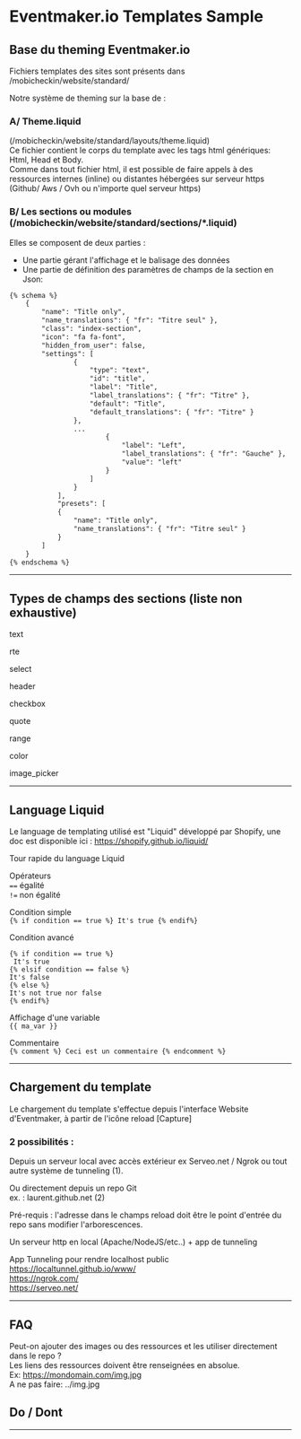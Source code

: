 # Eventmaker.io Templates Sample   

## Base du theming Eventmaker.io
Fichiers templates des sites sont présents dans /mobicheckin/website/standard/  
  
Notre système de theming sur la base de :  
  
### A/ Theme.liquid  
(/mobicheckin/website/standard/layouts/theme.liquid)  
Ce fichier contient le corps du template avec les tags html génériques: Html, Head et Body.  
Comme dans tout fichier html, il est possible de faire appels à des ressources internes (inline) ou distantes hébergées sur serveur https (Github/ Aws / Ovh ou n'importe quel serveur https)  

### B/ Les sections ou modules  (/mobicheckin/website/standard/sections/*.liquid) 
Elles se composent de deux parties :  

- Une partie gérant l'affichage et le balisage des données  
- Une partie de définition des paramètres de champs de la section en Json:  

```html
{% schema %}
    {
        "name": "Title only",
        "name_translations": { "fr": "Titre seul" },
        "class": "index-section",
        "icon": "fa fa-font",
        "hidden_from_user": false,
        "settings": [
                {
                    "type": "text",
                    "id": "title",
                    "label": "Title",
                    "label_translations": { "fr": "Titre" },
                    "default": "Title",
                    "default_translations": { "fr": "Titre" }
                },
                ...
                        {
                            "label": "Left",
                            "label_translations": { "fr": "Gauche" },
                            "value": "left"
                        }
                    ]
                }
            ],
            "presets": [
            {
                "name": "Title only",
                "name_translations": { "fr": "Titre seul" }
            }
        ]
    }
{% endschema %}
```

----------------------------------------------------  
  
  
## Types de champs des sections (liste non exhaustive)   
  
text  

rte  
    
select  
  
header  
   
checkbox    
  
quote  

range  

color  
  
image_picker  
  
  
  
----------------------------------------------------    
    
## Language Liquid    

Le language de templating utilisé est "Liquid" développé par Shopify, 
une doc est disponible ici : https://shopify.github.io/liquid/

Tour rapide du language Liquid   

Opérateurs  
`==` égalité  
`!=` non égalité  

Condition simple  
`{% if condition == true %} It's true {% endif%}`  

Condition avancé  

```
{% if condition == true %}  
 It's true 
{% elsif condition == false %}  
It's false  
{% else %}  
It's not true nor false  
{% endif%}
```

Affichage d'une variable  
`{{ ma_var }}`  

Commentaire  
`{% comment %} Ceci est un commentaire {% endcomment %}`  
  

    
----------------------------------------------------   

## Chargement du template  

Le chargement du template s'effectue depuis l'interface Website d'Eventmaker, à partir de l'icône reload [Capture]
  
### 2 possibilités :  
Depuis un serveur local avec accès extérieur ex Serveo.net / Ngrok ou tout autre système de tunneling (1).
  
Ou directement depuis un repo Git  
ex. : laurent.github.net (2)  
  
Pré-requis : l'adresse dans le champs reload doit être le point d'entrée du repo sans modifier l'arborescences.
  
Un serveur http en local (Apache/NodeJS/etc..) + app de tunneling
  
App Tunneling pour rendre localhost public 
https://localtunnel.github.io/www/  
https://ngrok.com/  
https://serveo.net/  
  
----------------------------------------------------
  
## FAQ  
  
Peut-on ajouter des images ou des ressources et les utiliser directement dans le repo ?  
Les liens des ressources doivent être renseignées en absolue.  
Ex: https://mondomain.com/img.jpg  
A ne pas faire: ../img.jpg  
   
## Do / Dont  

----------------------------------------------------   
  

